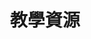 ---
layout: page
title: 教學資源
permalink: /learning/
description: Learning Resources
image: assets/images/pic11.jpg
nav-menu: true
---